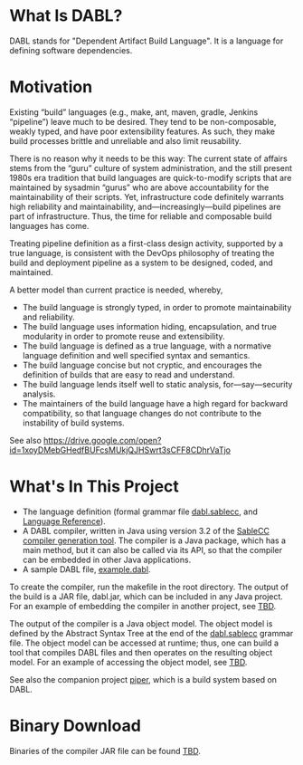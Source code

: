 # What Is DABL?

DABL stands for "Dependent Artifact Build Language". It is a language for defining
software dependencies.

# Motivation

Existing “build” languages (e.g., make, ant, maven, gradle, Jenkins “pipeline”) leave much to be desired. They tend to be non-composable, weakly typed, and have poor extensibility features. As such, they make build processes brittle and unreliable and also limit reusability.

There is no reason why it needs to be this way: The current state of affairs stems from the “guru” culture of system administration, and the still present 1980s era tradition that build languages are quick-to-modify scripts that are maintained by sysadmin “gurus” who are above accountability for the maintainability of their scripts. Yet, infrastructure code definitely warrants high reliability and maintainability, and—increasingly—build pipelines are part of infrastructure. Thus, the time for reliable and composable build languages has come.

Treating pipeline definition as a first-class design activity, supported by a true language, is consistent with the DevOps philosophy of treating the build and deployment pipeline as a system to be designed, coded, and maintained.

A better model than current practice is needed, whereby,

* The build language is strongly typed, in order to promote maintainability and reliability.
* The build language uses information hiding, encapsulation, and true modularity in order to promote reuse and extensibility.
* The build language is defined as a true language, with a normative language definition and
	well specified syntax and semantics.
* The build language concise but not cryptic, and encourages the definition of
	builds that are easy to read and understand.
* The build language lends itself well to static analysis, for—say—security analysis.
* The maintainers of the build language have a high regard for backward
	compatibility, so that language changes do not contribute to the instability
	of build systems.

See also https://drive.google.com/open?id=1xoyDMebGHedfBUFcsMUkjQJHSwrt3sCFF8CDhrVaTjo

# What's In This Project

* The language definition (formal grammar file [dabl.sablecc](dabl.sablecc), and
[Language Reference](langref/README.md)).
* A DABL compiler, written in Java using version 3.2 of the
	[SableCC compiler generation tool](http://www.sablecc.org/).
	The compiler is a Java package, which has a main method, but it can also
	be called via its API, so that the compiler can be embedded in other
	Java applications.
* A sample DABL file, [example.dabl](example.dabl).

To create the compiler, run the makefile in the root directory. The output of the
build is a JAR file, dabl.jar, which can be included in any
Java project. For an example of embedding the compiler in another project,
see [TBD]().

The output of the compiler is a Java object model. The object model is defined
by the Abstract Syntax Tree at the end of the [dabl.sablecc](dabl.sablecc)
grammar file. The object
model can be accessed at runtime; thus, one can build a tool that compiles DABL
files and then operates on the resulting object model. For an example
of accessing the object model, see [TBD]().

See also the companion project [piper](https://github.com/Scaled-Markets/piper),
which is a build system based on DABL.

# Binary Download

Binaries of the compiler JAR file can be found [TBD]().

